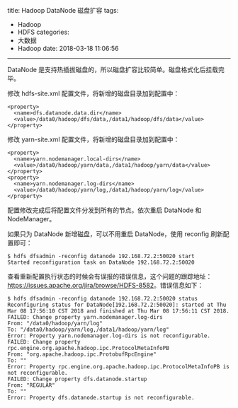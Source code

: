 title: Hadoop DataNode 磁盘扩容
tags:
  - Hadoop
  - HDFS
categories:
  - 大数据
  - Hadoop
date: 2018-03-18 11:06:56
---


DataNode 是支持热插拔磁盘的，所以磁盘扩容比较简单。磁盘格式化后挂载完毕。

<!-- more -->

修改 hdfs-site.xml 配置文件，将新增的磁盘目录加到配置中：

    <property>
      <name>dfs.datanode.data.dir</name>
      <value>/data0/hadoop/dfs/data,/data1/hadoop/dfs/data</value>
    </property>

修改 yarn-site.xml 配置文件，将新增的磁盘目录加到配置中：

    <property>
      <name>yarn.nodemanager.local-dirs</name>
      <value>/data0/hadoop/yarn/data,/data1/hadoop/yarn/data</value>
    </property>
    <property>
      <name>yarn.nodemanager.log-dirs</name>
      <value>/data0/hadoop/yarn/log,/data1/hadoop/yarn/log</value>
    </property>

配置修改完成后将配置文件分发到所有的节点。依次重启 DataNode 和 NodeManager。

如果只为 DataNode 新增磁盘，可以不用重启 DataNode，使用 reconfig 刷新配置即可：

    $ hdfs dfsadmin -reconfig datanode 192.168.72.2:50020 start
    Started reconfiguration task on DataNode 192.168.72.2:50020

查看重新配置执行状态的时候会有误报的错误信息，这个问题的跟踪地址：<https://issues.apache.org/jira/browse/HDFS-8582>。错误信息如下：

    $ hdfs dfsadmin -reconfig datanode 192.168.72.2:50020 status
    Reconfiguring status for DataNode[192.168.72.2:50020]: started at Thu Mar 08 17:56:10 CST 2018 and finished at Thu Mar 08 17:56:11 CST 2018.
    FAILED: Change property yarn.nodemanager.log-dirs
	From: "/data0/hadoop/yarn/log"
	To: "/data0/hadoop/yarn/log,/data1/hadoop/yarn/log"
	Error: Property yarn.nodemanager.log-dirs is not reconfigurable.
    FAILED: Change property rpc.engine.org.apache.hadoop.ipc.ProtocolMetaInfoPB
	From: "org.apache.hadoop.ipc.ProtobufRpcEngine"
	To: ""
	Error: Property rpc.engine.org.apache.hadoop.ipc.ProtocolMetaInfoPB is not reconfigurable.
    FAILED: Change property dfs.datanode.startup
	From: "REGULAR"
	To: ""
	Error: Property dfs.datanode.startup is not reconfigurable.
